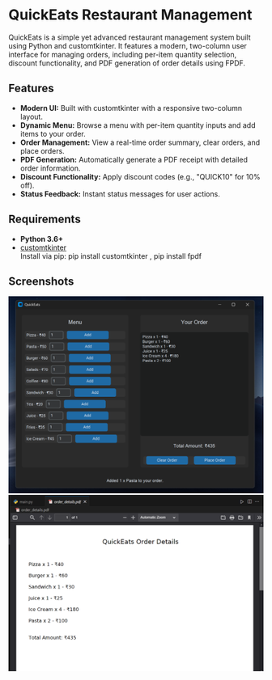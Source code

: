 # QuickEats Restaurant Management

QuickEats is a simple yet advanced restaurant management system built using Python and customtkinter. It features a modern, two-column user interface for managing orders, including per-item quantity selection, discount functionality, and PDF generation of order details using FPDF.

## Features

- **Modern UI:** Built with customtkinter with a responsive two-column layout.
- **Dynamic Menu:** Browse a menu with per-item quantity inputs and add items to your order.
- **Order Management:** View a real-time order summary, clear orders, and place orders.
- **PDF Generation:** Automatically generate a PDF receipt with detailed order information.
- **Discount Functionality:** Apply discount codes (e.g., "QUICK10" for 10% off).
- **Status Feedback:** Instant status messages for user actions.

## Requirements

- **Python 3.6+**
- [customtkinter](https://github.com/TomSchimansky/CustomTkinter)  
  Install via pip:
  pip install customtkinter , pip install fpdf

## Screenshots

![App Screenshot](https://github.com/reek02/python-mini-apps/blob/main/restaurant_management_system/Screenshot%202025-02-27%20201821.png)
![App Screenshot](https://github.com/reek02/python-mini-apps/blob/main/restaurant_management_system/Screenshot%202025-02-27%20201841.png)

